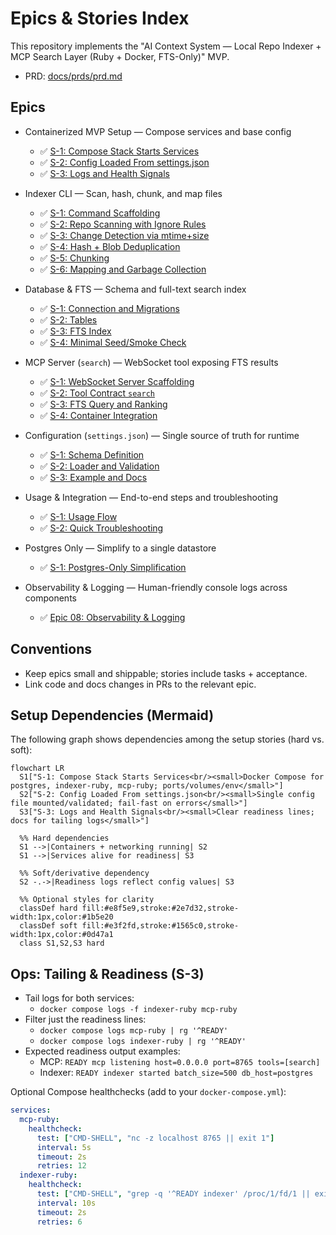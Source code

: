 # Epics & Stories Index

This repository implements the "AI Context System — Local Repo Indexer + MCP Search Layer (Ruby + Docker, FTS-Only)" MVP.

- PRD: [docs/prds/prd.md](prds/prd.md)

## Epics
- Containerized MVP Setup — Compose services and base config
  - ✅ [S-1: Compose Stack Starts Services](epics/01-setup/s-1-compose.md)
  - ✅ [S-2: Config Loaded From settings.json](epics/01-setup/s-2-config.md)
  - ✅ [S-3: Logs and Health Signals](epics/01-setup/s-3-logs-health.md)
- Indexer CLI — Scan, hash, chunk, and map files
  - ✅ [S-1: Command Scaffolding](epics/02-indexer/s-1-command.md)
  - ✅ [S-2: Repo Scanning with Ignore Rules](epics/02-indexer/s-2-scan-ignore.md)
  - ✅ [S-3: Change Detection via mtime+size](epics/02-indexer/s-3-change-detection.md)
  - ✅ [S-4: Hash + Blob Deduplication](epics/02-indexer/s-4-dedupe-hash.md)
  - ✅ [S-5: Chunking](epics/02-indexer/s-5-chunking.md)
  - ✅ [S-6: Mapping and Garbage Collection](epics/02-indexer/s-6-mapping-gc.md)
- Database & FTS — Schema and full-text search index
  - ✅ [S-1: Connection and Migrations](epics/03-database/s-1-migrations.md)
  - ✅ [S-2: Tables](epics/03-database/s-2-tables.md)
  - ✅ [S-3: FTS Index](epics/03-database/s-3-fts-index.md)
  - ✅ [S-4: Minimal Seed/Smoke Check](epics/03-database/s-4-smoke-seed.md)
- MCP Server (`search`) — WebSocket tool exposing FTS results
  - ✅ [S-1: WebSocket Server Scaffolding](epics/04-mcp-api/s-1-server-scaffold.md)
  - ✅ [S-2: Tool Contract `search`](epics/04-mcp-api/s-2-tool-contract.md)
  - ✅ [S-3: FTS Query and Ranking](epics/04-mcp-api/s-3-fts-ranking.md)
  - ✅ [S-4: Container Integration](epics/04-mcp-api/s-4-container-integr.md)
- Configuration (`settings.json`) — Single source of truth for runtime
  - ✅ [S-1: Schema Definition](epics/05-configuration/s-1-schema.md)
  - ✅ [S-2: Loader and Validation](epics/05-configuration/s-2-loader-validate.md)
  - ✅ [S-3: Example and Docs](epics/05-configuration/s-3-example-docs.md)
- Usage & Integration — End-to-end steps and troubleshooting
  - ✅ [S-1: Usage Flow](epics/06-usage/s-1-usage-flow.md)
  - ✅ [S-2: Quick Troubleshooting](epics/06-usage/s-2-troubleshoot.md)

- Postgres Only — Simplify to a single datastore
  - ✅ [S-1: Postgres-Only Simplification](epics/07-postgres-only/s-1-postgres-only.md)

- Observability & Logging — Human-friendly console logs across components
  - ✅ [Epic 08: Observability & Logging](epics/08-logging.md)

## Conventions
- Keep epics small and shippable; stories include tasks + acceptance.
- Link code and docs changes in PRs to the relevant epic.

## Setup Dependencies (Mermaid)
The following graph shows dependencies among the setup stories (hard vs. soft):

```mermaid
flowchart LR
  S1["S-1: Compose Stack Starts Services<br/><small>Docker Compose for postgres, indexer-ruby, mcp-ruby; ports/volumes/env</small>"]
  S2["S-2: Config Loaded From settings.json<br/><small>Single config file mounted/validated; fail-fast on errors</small>"]
  S3["S-3: Logs and Health Signals<br/><small>Clear readiness lines; docs for tailing logs</small>"]

  %% Hard dependencies
  S1 -->|Containers + networking running| S2
  S1 -->|Services alive for readiness| S3

  %% Soft/derivative dependency
  S2 -.->|Readiness logs reflect config values| S3

  %% Optional styles for clarity
  classDef hard fill:#e8f5e9,stroke:#2e7d32,stroke-width:1px,color:#1b5e20
  classDef soft fill:#e3f2fd,stroke:#1565c0,stroke-width:1px,color:#0d47a1
  class S1,S2,S3 hard
```


## Ops: Tailing & Readiness (S-3)
- Tail logs for both services:
  - `docker compose logs -f indexer-ruby mcp-ruby`
- Filter just the readiness lines:
  - `docker compose logs mcp-ruby | rg '^READY'`
  - `docker compose logs indexer-ruby | rg '^READY'`
- Expected readiness output examples:
  - MCP: `READY mcp listening host=0.0.0.0 port=8765 tools=[search]`
  - Indexer: `READY indexer started batch_size=500 db_host=postgres`

Optional Compose healthchecks (add to your `docker-compose.yml`):

```yaml
services:
  mcp-ruby:
    healthcheck:
      test: ["CMD-SHELL", "nc -z localhost 8765 || exit 1"]
      interval: 5s
      timeout: 2s
      retries: 12
  indexer-ruby:
    healthcheck:
      test: ["CMD-SHELL", "grep -q '^READY indexer' /proc/1/fd/1 || exit 1"]
      interval: 10s
      timeout: 2s
      retries: 6
```
